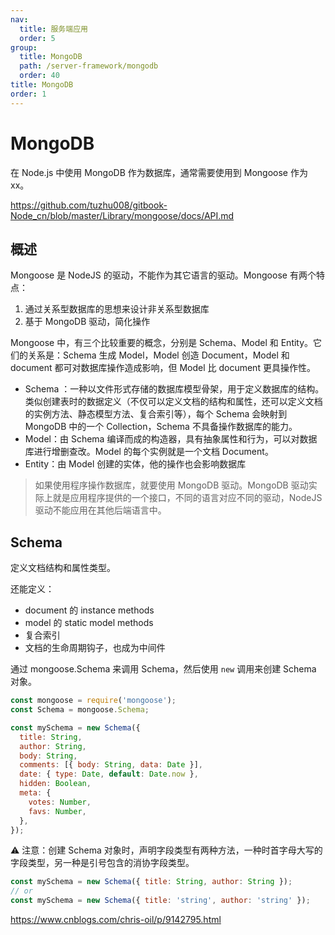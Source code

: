 ```yaml
---
nav:
  title: 服务端应用
  order: 5
group:
  title: MongoDB
  path: /server-framework/mongodb
  order: 40
title: MongoDB
order: 1
---
```


# MongoDB

在 Node.js 中使用 MongoDB 作为数据库，通常需要使用到 Mongoose 作为 xx。

https://github.com/tuzhu008/gitbook-Node_cn/blob/master/Library/mongoose/docs/API.md

## 概述

Mongoose 是 NodeJS 的驱动，不能作为其它语言的驱动。Mongoose 有两个特点：

1. 通过关系型数据库的思想来设计非关系型数据库
2. 基于 MongoDB 驱动，简化操作

Mongoose 中，有三个比较重要的概念，分别是 Schema、Model 和 Entity。它们的关系是：Schema 生成 Model，Model 创造 Document，Model 和 document 都可对数据库操作造成影响，但 Model 比 document 更具操作性。

- Schema ：一种以文件形式存储的数据库模型骨架，用于定义数据库的结构。类似创建表时的数据定义（不仅可以定义文档的结构和属性，还可以定义文档的实例方法、静态模型方法、复合索引等），每个 Schema 会映射到 MongoDB 中的一个 Collection，Schema 不具备操作数据库的能力。
- Model：由 Schema 编译而成的构造器，具有抽象属性和行为，可以对数据库进行增删查改。Model 的每个实例就是一个文档 Document。
- Entity：由 Model 创建的实体，他的操作也会影响数据库

> 如果使用程序操作数据库，就要使用 MongoDB 驱动。MongoDB 驱动实际上就是应用程序提供的一个接口，不同的语言对应不同的驱动，NodeJS 驱动不能应用在其他后端语言中。

## Schema

定义文档结构和属性类型。

还能定义：

- document 的 instance methods
- model 的 static model methods
- 复合索引
- 文档的生命周期钩子，也成为中间件

通过 mongoose.Schema 来调用 Schema，然后使用 `new` 调用来创建 Schema 对象。

```js
const mongoose = require('mongoose');
const Schema = mongoose.Schema;

const mySchema = new Schema({
  title: String,
  author: String,
  body: String,
  comments: [{ body: String, data: Date }],
  date: { type: Date, default: Date.now },
  hidden: Boolean,
  meta: {
    votes: Number,
    favs: Number,
  },
});
```

⚠️ 注意：创建 Schema 对象时，声明字段类型有两种方法，一种时首字母大写的字段类型，另一种是引号包含的消协字段类型。

```js
const mySchema = new Schema({ title: String, author: String });
// or
const mySchema = new Schema({ title: 'string', author: 'string' });
```

https://www.cnblogs.com/chris-oil/p/9142795.html